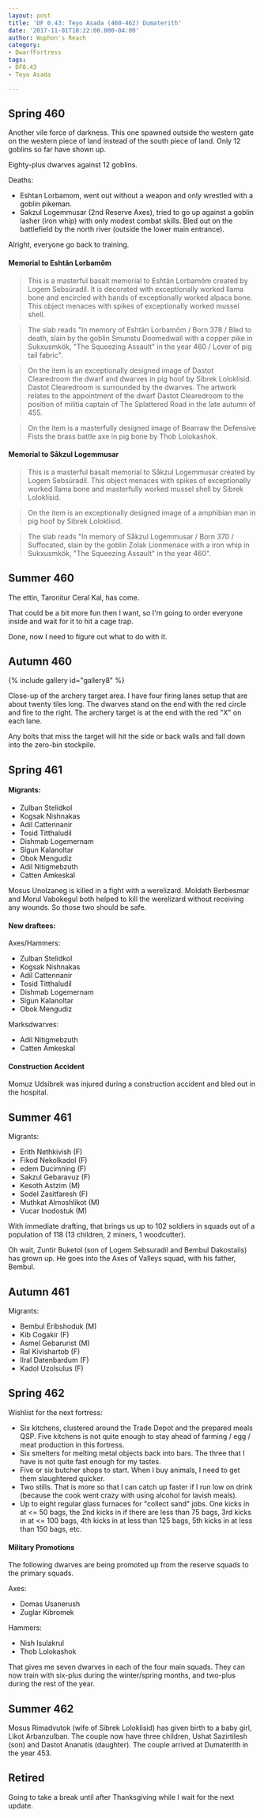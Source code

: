 ```yaml
---
layout: post
title: 'DF 0.43: Teyo Asada (460-462) Dumaterith'
date: '2017-11-01T18:22:00.000-04:00'
author: Wuphon's Reach
category:
- DwarfFortress
tags:
- DF0.43
- Teyo Asada

---
```


## Spring 460

Another vile force of darkness.  This one spawned outside the western gate on the western piece of land instead of the south piece of land.  Only 12 goblins so far have shown up.

Eighty-plus dwarves against 12 goblins.

Deaths:

- Eshtan Lorbamom, went out without a weapon and only wrestled with a goblin pikeman.  
- Sakzul Logemmusar (2nd Reserve Axes), tried to go up against a goblin lasher (iron whip) with only modest combat skills.  Bled out on the battlefield by the north river (outside the lower main entrance).

Alright, everyone go back to training.

#### Memorial to Eshtân Lorbamôm

> This is a masterful basalt memorial to Eshtân Lorbamôm created by Logem Sebsúradil.  It is decorated with exceptionally worked llama bone and encircled with bands of exceptionally worked alpaca bone.  This object menaces with spikes of exceptionally worked mussel shell.  

> The slab reads "In memory of Eshtân Lorbamôm / Born 378 / Bled to death, slain by the goblin Smunstu Doomedwall with a copper pike in Sukxusmkök, "The Squeezing Assault" in the year 460 / Lover of pig tail fabric".

> On the item is an exceptionally designed image of Dastot Clearedroom the dwarf and dwarves in pig hoof by Sibrek Loloklisid.  Dastot Clearedroom is surrounded by the dwarves.  The artwork relates to the appointment of the dwarf Dastot Clearedroom to the position of militia captain of The Splattered Road in the late autumn of 455. 

> On the item is a masterfully designed image of Bearraw the Defensive Fists the brass battle axe in pig bone by Thob Lolokashok. 

#### Memorial to Såkzul Logemmusar

> This is a masterful basalt memorial to Såkzul Logemmusar created by Logem Sebsúradil.  This object menaces with spikes of exceptionally worked llama bone and masterfully worked mussel shell by Sibrek Loloklisid. 

> On the item is an exceptionally designed image of a amphibian man in pig hoof by Sibrek Loloklisid. 

> The slab reads "In memory of Såkzul Logemmusar / Born 370 / Suffocated, slain by the goblin Zolak Lionmenace with a iron whip in Sukxusmkök, "The Squeezing Assault" in the year 460".

## Summer 460

The ettin, Taronitur Ceral Kal, has come.

That could be a bit more fun then I want, so I'm going to order everyone inside and wait for it to hit a cage trap.

Done, now I need to figure out what to do with it.

## Autumn 460

{% include gallery id="gallery8" %}

Close-up of the archery target area.  I have four firing lanes setup that are about twenty tiles long.  The dwarves stand on the end with the red circle and fire to the right.  The archery target is at the end with the red "X" on each lane.

Any bolts that miss the target will hit the side or back walls and fall down into the zero-bin stockpile.

## Spring 461

#### Migrants:

- Zulban Stelidkol
- Kogsak Nishnakas
- Adil Cattennanir
- Tosid Titthaludil
- Dishmab Logemernam
- Sigun Kalanoltar
- Obok Mengudiz
- Adil Nitigmebzuth
- Catten Amkeskal

Mosus Unolzaneg is killed in a fight with a werelizard.  Moldath Berbesmar and Morul Vabokegul both helped to kill the werelizard without receiving any wounds.  So those two should be safe.

#### New draftees:

Axes/Hammers:

- Zulban Stelidkol
- Kogsak Nishnakas
- Adil Cattennanir
- Tosid Titthaludil
- Dishmab Logemernam
- Sigun Kalanoltar
- Obok Mengudiz

Marksdwarves:

- Adil Nitigmebzuth
- Catten Amkeskal

#### Construction Accident

Momuz Udsibrek was injured during a construction accident and bled out in the hospital.

## Summer 461

Migrants:

- Erith Nethkivish (F)
- Fikod Nekolkadol (F)
- edem Ducimning (F)
- Sakzul Gebaravuz (F)
- Kesoth Astzim (M)
- Sodel Zasitfaresh (F)
- Muthkat Almoshlikot (M) 
- Vucar Inodostuk (M)

With immediate drafting, that brings us up to 102 soldiers in squads out of a population of 118 (13 children, 2 miners, 1 woodcutter).

Oh wait, Zuntir Buketol (son of Logem Sebsuradil and Bembul Dakostalis) has grown up.  He goes into the Axes of Valleys squad, with his father, Bembul.

## Autumn 461

Migrants:

- Bembul Eribshoduk (M)
- Kib Cogakir (F)
- Asmel Gebarurist (M)
- Ral Kivishartob (F)
- Ilral Datenbardum (F)
- Kadol Uzolsulus (F)

## Spring 462

Wishlist for the next fortress:

- Six kitchens, clustered around the Trade Depot and the prepared meals QSP.  Five kitchens is not quite enough to stay ahead of farming / egg / meat production in this fortress.
- Six smelters for melting metal objects back into bars.  The three that I have is not quite fast enough for my tastes.
- Five or six butcher shops to start.  When I buy animals, I need to get them slaughtered quicker.
- Two stills.  That is more so that I can catch up faster if I run low on drink (because the cook went crazy with using alcohol for lavish meals).
- Up to eight regular glass furnaces for "collect sand" jobs.  One kicks in at <= 50 bags, the 2nd kicks in if there are less than 75 bags, 3rd kicks in at <= 100 bags, 4th kicks in at less than 125 bags, 5th kicks in at less than 150 bags, etc.

#### Military Promotions

The following dwarves are being promoted up from the reserve squads to the primary squads.

Axes:

- Domas Usanerush
- Zuglar Kibromek

Hammers:

- Nish Isulakrul
- Thob Lolokashok

That gives me seven dwarves in each of the four main squads.  They can now train with six-plus during the winter/spring months, and two-plus during the rest of the year.

## Summer 462

Mosus Rimadvutok (wife of Sibrek Loloklisid) has given birth to a baby girl, Likot Arbanzulban.  The couple now have three children, Ushat Sazirtilesh (son) and Dastot Ananatis (daughter).  The couple arrived at Dumaterith in the year 453.

## Retired

Going to take a break until after Thanksgiving while I wait for the next update.
